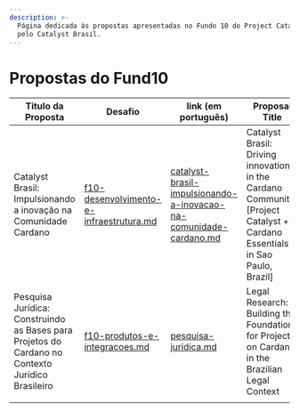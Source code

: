 ```yaml
---
description: >-
  Página dedicada às propostas apresentadas no Fundo 10 do Project Catalyst,
  pelo Catalyst Brasil.
---
```


# Propostas do Fund10

<table data-view="cards"><thead><tr><th>Titulo da Proposta</th><th>Desafio</th><th>link (em português)</th><th>Proposal Title</th><th data-hidden data-card-cover data-type="files"></th></tr></thead><tbody><tr><td>Catalyst Brasil: Impulsionando a inovação na Comunidade Cardano</td><td><a data-mention href="../apresentacoes/categorias-do-fund-10/f10-desenvolvimento-e-infraestrutura.md">f10-desenvolvimento-e-infraestrutura.md</a></td><td><a data-mention href="catalyst-brasil-impulsionando-a-inovacao-na-comunidade-cardano.md">catalyst-brasil-impulsionando-a-inovacao-na-comunidade-cardano.md</a></td><td>Catalyst Brasil: Driving innovation in the Cardano Community [Project Catalyst + Cardano Essentials in Sao Paulo, Brazil]</td><td><a href="../../.gitbook/assets/proposal-thumb.png">proposal-thumb.png</a></td></tr><tr><td>Pesquisa Jurídica: Construindo as Bases para Projetos do Cardano no Contexto Jurídico Brasileiro</td><td><a data-mention href="../apresentacoes/categorias-do-fund-10/f10-produtos-e-integracoes.md">f10-produtos-e-integracoes.md</a></td><td><a data-mention href="pesquisa-juridica.md">pesquisa-juridica.md</a></td><td>Legal Research: Building the Foundations for Projects on Cardano in the Brazilian Legal Context</td><td><a href="../../.gitbook/assets/image (1).png">image (1).png</a></td></tr><tr><td></td><td></td><td></td><td></td><td></td></tr></tbody></table>

